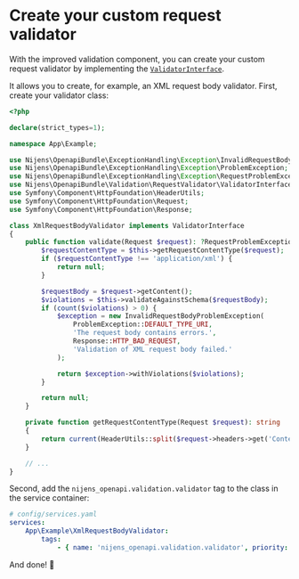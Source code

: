 # Create your custom request validator

With the improved validation component, you can create your custom request validator by implementing
the [`ValidatorInterface`](../../src/Validation/RequestValidator/ValidatorInterface.php).

It allows you to create, for example, an XML request body validator. First, create your validator class:
```php
<?php

declare(strict_types=1);

namespace App\Example;

use Nijens\OpenapiBundle\ExceptionHandling\Exception\InvalidRequestBodyProblemException;
use Nijens\OpenapiBundle\ExceptionHandling\Exception\ProblemException;
use Nijens\OpenapiBundle\ExceptionHandling\Exception\RequestProblemExceptionInterface;
use Nijens\OpenapiBundle\Validation\RequestValidator\ValidatorInterface;
use Symfony\Component\HttpFoundation\HeaderUtils;
use Symfony\Component\HttpFoundation\Request;
use Symfony\Component\HttpFoundation\Response;

class XmlRequestBodyValidator implements ValidatorInterface
{
    public function validate(Request $request): ?RequestProblemExceptionInterface {
        $requestContentType = $this->getRequestContentType($request);
        if ($requestContentType !== 'application/xml') {
            return null;
        }

        $requestBody = $request->getContent();
        $violations = $this->validateAgainstSchema($requestBody);
        if (count($violations) > 0) {
            $exception = new InvalidRequestBodyProblemException(
                ProblemException::DEFAULT_TYPE_URI,
                'The request body contains errors.',
                Response::HTTP_BAD_REQUEST,
                'Validation of XML request body failed.'
            );

            return $exception->withViolations($violations);
        }

        return null;
    }

    private function getRequestContentType(Request $request): string
    {
        return current(HeaderUtils::split($request->headers->get('Content-Type', ''), ';')) ?: '';
    }

    // ...
}
```

Second, add the `nijens_openapi.validation.validator` tag to the class in the service container:

```yaml
# config/services.yaml
services:
    App\Example\XmlRequestBodyValidator:
        tags:
            - { name: 'nijens_openapi.validation.validator', priority: 0 }
```

And done! 🎉
